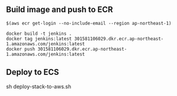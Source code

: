 ## Build image and push to ECR

```
$(aws ecr get-login --no-include-email --region ap-northeast-1)

docker build -t jenkins .
docker tag jenkins:latest 301581106029.dkr.ecr.ap-northeast-1.amazonaws.com/jenkins:latest
docker push 301581106029.dkr.ecr.ap-northeast-1.amazonaws.com/jenkins:latest
```

## Deploy to ECS
sh deploy-stack-to-aws.sh 

